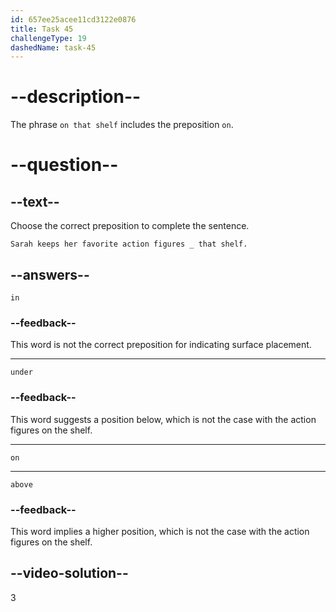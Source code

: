 ```yaml
---
id: 657ee25acee11cd3122e0876
title: Task 45
challengeType: 19
dashedName: task-45
---
```


# --description--

The phrase `on that shelf` includes the preposition `on`.

# --question--

## --text--

Choose the correct preposition to complete the sentence.

`Sarah keeps her favorite action figures _ that shelf.`

## --answers--

`in`

### --feedback--

This word is not the correct preposition for indicating surface placement.

---

`under`

### --feedback--

This word suggests a position below, which is not the case with the action figures on the shelf.

---

`on`

---

`above`

### --feedback--

This word implies a higher position, which is not the case with the action figures on the shelf.

## --video-solution--

3
